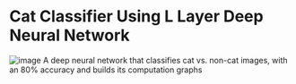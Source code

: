 # Cat Classifier Using L Layer Deep Neural Network
![image](https://user-images.githubusercontent.com/44942105/85947240-6c191600-b95a-11ea-8c46-400207a3eb77.png)
A deep neural network that classifies cat vs. non-cat images, with an 80% accuracy and builds its computation graphs
